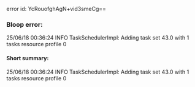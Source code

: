 error id: YcRouofghAgN+vid3smeCg==
### Bloop error:

25/06/18 00:36:24 INFO TaskSchedulerImpl: Adding task set 43.0 with 1 tasks resource profile 0
#### Short summary: 

25/06/18 00:36:24 INFO TaskSchedulerImpl: Adding task set 43.0 with 1 tasks resource profile 0